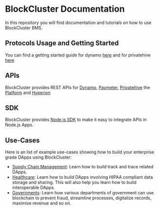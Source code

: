 # BlockCluster Documentation
In this repository you will find documentation and tutorials on how to use BlockCluster BMS.

## Protocols Usage and Getting Started

You can find a getting started guide for dynamo [here](Getting_Started.md) and for privatehive [here](privatehive/Getting_Started.md)

## APIs

BlockCluster provides REST APIs for [Dynamo](https://dynamo.api.blockcluster.io), [Paymeter](https://paymeter.api.blockcluster.io), [Privatehive](https://privatehive.api.blockcluster.io) the [Platform](https://platform.api.blockcluster.io) and [Hyperion](https://hyperion.api.blockcluster.io)

## SDK

BlockCluster provides [Node.js SDK](https://github.com/BlockClusterApp/blockcluster-node) to make it easy to integrate APIs in Node.js Apps.

## Use-Cases

Here is an list of example use-cases showing how to build your enterprise grade DApps using BlockCluster:

* [Supply Chain Management](use-cases/supply-chain-management.md): Learn how to build track and trace related DApps.
* [Healthcare](use-cases/healthcare.md): Learn how to build DApps involving HIPAA compliant data storage and sharing. This will also help you learn how to build interoperable  DApps.
* [Governments](use-cases/governments.md): Learn how various departments of government can use blockchain to prevent fraud, streamline processes, digitalize records, maximise revenue and so on. 